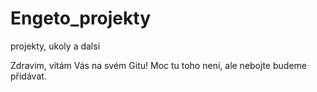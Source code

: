 # Engeto_projekty
projekty, ukoly a dalsi

Zdravim,
vítám Vás na svém Gitu! Moc tu toho není, ale nebojte budeme přidávat.



